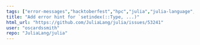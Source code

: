 ```yaml
---
tags: ["error-messages","hacktoberfest","hpc","julia","julia-language","julialang","machine-learning","numerical","programming-language","science","scientific"]
title: "Add error hint for `setindex(::Type, ...)"
html_url: "https://github.com/JuliaLang/julia/issues/53241"
user: "oscardssmith"
repo: "JuliaLang/julia"
---
```


